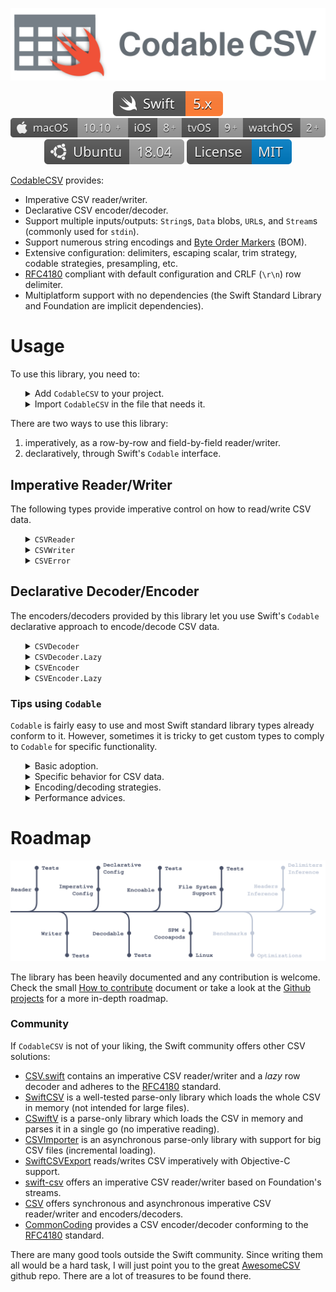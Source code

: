 <p align="center">
    <img src="docs/assets/CodableCSV.svg" alt="Codable CSV"/>
</p>

<p align="center">
    <a href="https://swift.org/about/#swiftorg-and-open-source"><img src="docs/assets/badges/Swift.svg" alt="Swift 5.x"></a>
    <a href="https://github.com/dehesa/CodableCSV/wiki/Implicit-dependencies"><img src="docs/assets/badges/Apple.svg" alt="macOS 10.10+ - iOS 8+ - tvOS 9+ - watchOS 2+"></a>
    <a href="https://ubuntu.com"><img src="docs/assets/badges/Ubuntu.svg" alt="Ubuntu 18.04"></a>
    <a href="http://doge.mit-license.org"><img src="docs/assets/badges/License.svg" alt="MIT License"></a>
</p>

[CodableCSV](https://github.com/dehesa/CodableCSV) provides:

-   Imperative CSV reader/writer.
-   Declarative CSV encoder/decoder.
-   Support multiple inputs/outputs: `String`s, `Data` blobs, `URL`s, and `Stream`s (commonly used for `stdin`).
-   Support numerous string encodings and [Byte Order Markers](https://en.wikipedia.org/wiki/Byte_order_mark) (BOM).
-   Extensive configuration: delimiters, escaping scalar, trim strategy, codable strategies, presampling, etc.
-   [RFC4180](https://tools.ietf.org/html/rfc4180) compliant with default configuration and CRLF (`\r\n`) row delimiter.
-   Multiplatform support with no dependencies (the Swift Standard Library and Foundation are implicit dependencies).

# Usage

To use this library, you need to:

<ul>
<details><summary>Add <code>CodableCSV</code> to your project.</summary><p>

You can choose to add the library through SPM or Cocoapods:

-   [SPM](https://github.com/apple/swift-package-manager/tree/master/Documentation) (Swift Package Manager).

    ```swift
    // swift-tools-version:5.1
    import PackageDescription

    let package = Package(
        /* Your package name, supported platforms, and generated products go here */
        dependencies: [
            .package(url: "https://github.com/dehesa/CodableCSV.git", from: "0.6.2")
        ],
        targets: [
            .target(name: /* Your target name here */, dependencies: ["CodableCSV"])
        ]
    )
    ```

-   [Cocoapods](https://cocoapods.org).

    ```
    pod 'CodableCSV', '~> 0.6.2'
    ```

</p></details>

<details><summary>Import <code>CodableCSV</code> in the file that needs it.</summary><p>

```swift
import CodableCSV
```

</p></details>
</ul>

There are two ways to use this library:

1. imperatively, as a row-by-row and field-by-field reader/writer.
2. declaratively, through Swift's `Codable` interface.

## Imperative Reader/Writer

The following types provide imperative control on how to read/write CSV data.

<ul>
<details><summary><code>CSVReader</code></summary><p>

A `CSVReader` parses CSV data from a given input (`String`, `Data`, `URL`, or `InputStream`) and returns CSV rows as a `String`s array. `CSVReader` can be used at a _high-level_, in which case it parses an input completely; or at a _low-level_, in which each row is decoded when requested.

-   Complete input parsing.

    ```swift
    let data: Data = ...
    let result = try CSVReader.decode(input: data)
    ```

    Once the input is completely parsed, you can choose how to access the decoded data:

    ```swift
    let headers: [String] = result.headers
    // Access the CSV rows (i.e. raw [String] values)
    let rows = result.rows
    let row = result[0]
    // Access the CSV record (i.e. convenience structure over a single row)
    let records = result.records
    let record = result[record: 0]
    // Access the CSV columns through indices or header values.
    let columns = result.columns
    let column = result[column: 0]
    let column = result[column: "Name"]
    // Access fields through indices or header values.
    let fieldB: String = result[row: 3, column: 2]
    let fieldA: String? = result[row: 2, column: "Age"]
    ```

-   Row-by-row parsing.

    ```swift
    let reader = try CSVReader(input: string) { $0.headerStrategy = .firstLine }
    let rowA = try reader.readRow()
    ```

    Parse a row at a time, till `nil` is returned; or exit the scope and the reader will clean up all used memory.

    ```swift
    // Let's assume the input is:
    let string = "numA,numB,numC\n1,2,3\n4,5,6\n7,8,9"
    // The headers property can be accessed at any point after initialization.
    let headers: [String] = reader.headers  // ["numA", "numB", "numC"]
    // Keep querying rows till `nil` is received.
    guard let rowB = try reader.readRow(),  // ["4", "5", "6"]
          let rowC = try reader.readRow()   /* ["7", "8", "9"] */ else { ... }
    ```

    Alternatively you can use the `readRecord()` function which also returns the next CSV row, but it wraps the result in a convenience structure. This structure lets you access each field with the header name (as long as the `headerStrategy` is marked with `.firstLine`).

    ```swift
    let reader = try CSVReader(input: string) { $0.headerStrategy = .firstLine }
    let headers = reader.headers      // ["numA", "numB", "numC"]

    let recordA = try reader.readRecord()
    let rowA = recordA.row         // ["1", "2", "3"]
    let fieldA = recordA[0]        // "1"
    let fieldB = recordA["numB"]   // "2"

    let recordB = try reader.readRecord()
    ```

-   `Sequence` syntax parsing.

    ```swift
    let reader = try CSVReader(input: URL(...), configuration: ...)
    for row in reader {
        // Do something with the row: [String]
    }
    ```

    Please note the `Sequence` syntax (i.e. `IteratorProtocol`) doesn't throw errors; therefore if the CSV data is invalid, the previous code will crash. If you don't control the CSV data origin, use `readRow()` instead.

### Reader Configuration

`CSVReader` accepts the following configuration properties:

-   `encoding` (default `nil`) specify the CSV file encoding.

    This `String.Encoding` value specify how each underlying byte is represented (e.g. `.utf8`, `.utf32littleEndian`, etc.). If it is `nil`, the library will try to figure out the file encoding through the file's [Byte Order Marker](https://en.wikipedia.org/wiki/Byte_order_mark). If the file doesn't contain a BOM, `.utf8` is presumed.

-   `delimiters` (default `(field: ",", row: "\n")`) specify the field and row delimiters.

    CSV fields are separated within a row with _field delimiters_ (commonly a "comma"). CSV rows are separated through _row delimiters_ (commonly a "line feed"). You can specify any unicode scalar, `String` value, or `nil` for unknown delimiters.

-   `escapingStrategy` (default `"`) specify the Unicode scalar used to escape fields.

    CSV fields can be escaped in case they contain privilege characters, such as field/row delimiters. Commonly the escaping character is a double quote (i.e. `"`), by setting this configuration value you can change it (e.g. a single quote), or disable the escaping functionality.

-   `headerStrategy` (default `.none`) indicates whether the CSV data has a header row or not.

    CSV files may contain an optional header row at the very beginning. This configuration value lets you specify whether the file has a header row or not, or whether you want the library to figure it out.

-   `trimStrategy` (default empty set) trims the given characters at the beginning and end of each parsed field.

    The trim characters are applied for the escaped and unescaped fields. The set cannot include any of the delimiter characters or the escaping scalar. If so, an error will be thrown during initialization.

-   `presample` (default `false`) indicates whether the CSV data should be completely loaded into memory before parsing begins.

    Loading all data into memory may provide faster iteration for small to medium size files, since you get rid of the overhead of managing an `InputStream`.

The configuration values are set during initialization and can be passed to the `CSVReader` instance through a structure or with a convenience closure syntax:

```swift
let reader = CSVReader(input: ...) {
    $0.encoding = .utf8
    $0.delimiters.row = "\r\n"
    $0.headerStrategy = .firstLine
    $0.trimStrategy = .whitespaces
}
```

</p></details>

<details><summary><code>CSVWriter</code></summary><p>

A `CSVWriter` encodes CSV information into a specified target (i.e. a `String`, or `Data`, or a file). It can be used at a _high-level_, by encoding completely a prepared set of information; or at a _low-level_, in which case rows or fields can be written individually.

-   Complete CSV rows encoding.

    ```swift
    let input = [
        ["numA", "numB", "name"        ],
        ["1"   , "2"   , "Marcos"      ],
        ["4"   , "5"   , "Marine-Anaïs"]
    ]
    let data   = try CSVWriter.encode(rows: input)
    let string = try CSVWriter.encode(rows: input, into: String.self)
    try CSVWriter.encode(rows: input, into: URL("~/Desktop/Test.csv")!, append: false)
    ```

-   Row-by-row encoding.

    ```swift
    let writer = try CSVWriter(fileURL: URL("~/Desktop/Test.csv")!, append: false)
    for row in input {
        try writer.write(row: row)
    }
    try writer.endEncoding()
    ```

    Alternatively, you may write directly to a buffer in memory and access its `Data` representation.

    ```swift
    let writer = try CSVWriter { $0.headers = input[0] }
    for row in input.dropFirst() {
        try writer.write(row: row)
    }
    try writer.endEncoding()
    let result = try writer.data()
    ```

-   Field-by-field encoding.

    ```swift
    let writer = try CSVWriter(fileURL: URL("~/Desktop/Test.csv")!, append: false)
    try writer.write(row: input[0])

    input[1].forEach {
        try writer.write(field: field)
    }
    try writer.endRow()

    try writer.write(fields: input[2])
    try writer.endRow()

    try writer.endEncoding()
    ```

    `CSVWriter` has a wealth of low-level imperative APIs, that let you write one field, several fields at a time, end a row, write an empty row, etc.

    > Please notice that a CSV requires all rows to have the same amount of fields.

    `CSVWriter` enforces this by throwing an error when you try to write more the expected amount of fields, or filling a row with empty fields when you call `endRow()` but not all fields have been written.

### Writer Configuration

`CSVWriter` accepts the following configuration properties:

-   `delimiters` (default `(field: ",", row: "\n")`) specify the field and row delimiters.

    CSV fields are separated within a row with _field delimiters_ (commonly a "comma"). CSV rows are separated through _row delimiters_ (commonly a "line feed"). You can specify any unicode scalar, `String` value, or `nil` for unknown delimiters.

-   `escapingStrategy` (default `.doubleQuote`) specify the Unicode scalar used to escape fields.

    CSV fields can be escaped in case they contain privilege characters, such as field/row delimiters. Commonly the escaping character is a double quote (i.e. `"`), by setting this configuration value you can change it (e.g. a single quote), or disable the escaping functionality.

-   `headers` (default `[]`) indicates whether the CSV data has a header row or not.

    CSV files may contain an optional header row at the very beginning. If this configuration value is empty, no header row is written.

-   `encoding` (default `nil`) specify the CSV file encoding.

    This `String.Encoding` value specify how each underlying byte is represented (e.g. `.utf8`, `.utf32littleEndian`, etc.). If it is `nil`, the library will try to figure out the file encoding through the file's [Byte Order Marker](https://en.wikipedia.org/wiki/Byte_order_mark). If the file doesn't contain a BOM, `.utf8` is presumed.

-   `bomStrategy` (default `.convention`) indicates whether a Byte Order Marker will be included at the beginning of the CSV representation.

    The OS convention is that BOMs are never written, except when `.utf16`, `.utf32`, or `.unicode` string encodings are specified. You could however indicate that you always want the BOM written (`.always`) or that is never written (`.never`).

The configuration values are set during initialization and can be passed to the `CSVWriter` instance through a structure or with a convenience closure syntax:

```swift
let writer = CSVWriter(fileURL: ...) {
    $0.delimiters.row = "\r\n"
    $0.headers = ["Name", "Age", "Pet"]
    $0.encoding = .utf8
    $0.bomStrategy = .never
}
```

</p></details>

<details><summary><code>CSVError</code></summary><p>

Many of `CodableCSV`'s imperative functions may throw errors due to invalid configuration values, invalid CSV input, file stream failures, etc. All these throwing operations exclusively throw `CSVError`s that can be easily caught with `do`-`catch` clause.

```swift
do {
    let writer = try CSVWriter()
    for row in customData {
        try writer.write(row: row)
    }
} catch let error {
    print(error)
}
```

`CSVError` adopts Swift Evolution's [SE-112 protocols](https://github.com/apple/swift-evolution/blob/master/proposals/0112-nserror-bridging.md) and `CustomDebugStringConvertible`. The error's properties provide rich commentary explaining what went wrong and indicate how to fix the problem.

-   `type`: The error group category.
-   `failureReason`: Explanation of what went wrong.
-   `helpAnchor`: Advice on how to solve the problem.
-   `errorUserInfo`: Arguments associated with the operation that threw the error.
-   `underlyingError`: Optional underlying error, which provoked the operation to fail (most of the time is `nil`).
-   `localizedDescription`: Returns a human readable string with all the information contained in the error.

<br>You can get all the information by simply printing the error or calling the `localizedDescription` property on a properly casted `CSVError<CSVReader>` or `CSVError<CSVWriter>`.

</p></details>
</ul>

## Declarative Decoder/Encoder

The encoders/decoders provided by this library let you use Swift's `Codable` declarative approach to encode/decode CSV data.

<ul>
<details><summary><code>CSVDecoder</code></summary><p>

`CSVDecoder` transforms CSV data into a Swift type conforming to `Decodable`. The decoding process is very simple and it only requires creating a decoding instance and call its `decode` function passing the `Decodable` type and the input data.

```swift
let decoder = CSVDecoder()
let result = try decoder.decode(CustomType.self, from: data)
```

`CSVDecoder` can decode CSVs represented as a `Data` blob, a `String`, an actual file in the file system, or an `InputStream` (e.g. `stdin`).

```swift
let decoder = CSVDecoder { $0.bufferingStrategy = .sequential }
let content = try decoder.decode([Student].self, from: URL("~/Desktop/Student.csv"))
```

If you are dealing with a big CSV file, it is preferred to used direct file decoding, a `.sequential` or `.unrequested` buffering strategy, and set _presampling_ to false; since then memory usage is drastically reduced.

### Decoder Configuration

The decoding process can be tweaked by specifying configuration values at initialization time. `CSVDecoder` accepts the same configuration values as `CSVReader` plus the following ones:

-   `nilStrategy` (default: `.empty`) indicates how the `nil` _concept_ (absence of value) is represented on the CSV.

-   `boolStrategy` (default: `.insensitive`) defines how strings are decoded to `Bool` values.

-   `nonConformingFloatStrategy` (default `.throw`) specifies how to handle non-numbers (e.g. `NaN` and infinity).

-   `decimalStrategy` (default `.locale`) indicates how strings are decoded to `Decimal` values.

-   `dateStrategy` (default `.deferredToDate`) specify how strings are decoded to `Date` values.

-   `dataStrategy` (default `.base64`) indicates how strings are decoded to `Data` values.

-   `bufferingStrategy` (default `.keepAll`) controls the behavior of `KeyedDecodingContainer`s.

    Selecting a buffering strategy affects the decoding performance and the amount of memory used during the decoding process. For more information check the README's [Tips using `Codable`](#Tips-using-codable) section and the [`Strategy.DecodingBuffer` definition](sources/declarative/decodable/DecoderConfiguration.swift).

The configuration values can be set during `CSVDecoder` initialization or at any point before the `decode` function is called.

```swift
let decoder = CSVDecoder {
    $0.encoding = .utf8
    $0.delimiters.field = "\t"
    $0.headerStrategy = .firstLine
    $0.bufferingStrategy = .keepAll
}

decoder.decimalStrategy = .custom { (decoder) in
    let value = try Float(from: decoder)
    return Decimal(value)
}
```

</p></details>

<details><summary><code>CSVDecoder.Lazy</code></summary><p>

A CSV input can be decoded _on demand_ (i.e. row-by-row) with the decoder's `lazy(from:)` function.

```swift
let decoder = CSVDecoder(configuration: config).lazy(from: fileURL)
let student1 = try decoder.decodeRow(Student.self)
let student2 = try decoder.decodeRow(Student.self)
```

`CSVDecoder.Lazy` conforms to Swift's [`Sequence` protocol](https://developer.apple.com/documentation/swift/sequence), letting you use functionality such as `map()`, `allSatisfy()`, etc. Please note, `CSVDecoder.Lazy` cannot be used for repeated access; It _consumes_ the input CSV.

```swift
let decoder = CSVDecoder().lazy(from: fileData)
let students = try decoder.map { try $0.decode(Student.self) }
```

A nice benefit of using the _lazy_ operation, is that it lets you switch how a row is decoded at any point. For example:
```swift
let decoder = CSVDecoder().lazy(from: fileString)
// The first 100 rows are students.
let students = (  0..<100).map { _ in try decoder.decode(Student.self) }
// The second 100 rows are teachers.
let teachers = (100..<110).map { _ in try decoder.decode(Teacher.self) }
```

Since `CSVDecoder.Lazy` exclusively provides sequential access; setting the buffering strategy to `.sequential` will reduce the decoder's memory usage.

```swift
let decoder = CSVDecoder {
    $0.headerStrategy = .firstLine
    $0.bufferingStrategy = .sequential
}.lazy(from: fileURL)
```

</p></details>

<details><summary><code>CSVEncoder</code></summary><p>

`CSVEncoder` transforms Swift types conforming to `Encodable` into CSV data. The encoding process is very simple and it only requires creating an encoding instance and call its `encode` function passing the `Encodable` value.

```swift
let encoder = CSVEncoder()
let data = try encoder.encode(value, into: Data.self)
```

The `Encoder`'s `encode()` function creates a CSV file as a `Data` blob, a `String`, or an actual file in the file system.

```swift
let encoder = CSVEncoder { $0.headers = ["name", "age", "hasPet"] }
try encoder.encode(value, into: URL("~/Desktop/Students.csv"))
```

If you are dealing with a big CSV content, it is preferred to use direct file encoding and a `.sequential` or `.assembled` buffering strategy, since then memory usage is drastically reduced.

### Encoder Configuration

The encoding process can be tweaked by specifying configuration values. `CSVEncoder` accepts the same configuration values as `CSVWriter` plus the following ones:

-   `nilStrategy` (default: `.empty`) indicates how the `nil` _concept_ (absence of value) is represented on the CSV.

-   `boolStrategy` (default: `.deferredToString`) defines how Boolean values are encoded to `String` values.

-   `nonConformingFloatStrategy` (default `.throw`) specifies how to handle non-numbers (i.e. `NaN` and infinity).

-   `decimalStrategy` (default `.locale`) indicates how decimal numbers are encoded to `String` values.

-   `dateStrategy` (default `.deferredToDate`) specify how dates are encoded to `String` values.

-   `dataStrategy` (default `.base64`) indicates how data blobs are encoded to `String` values.

-   `bufferingStrategy` (default `.keepAll`) controls the behavior of `KeyedEncodingContainer`s.

    Selecting a buffering strategy directly affect the encoding performance and the amount of memory used during the process. For more information check this README's [Tips using `Codable`](#Tips-using-codable) section and the [`Strategy.EncodingBuffer` definition](sources/declarative/encodable/EncoderConfiguration.swift).

The configuration values can be set during `CSVEncoder` initialization or at any point before the `encode` function is called.

```swift
let encoder = CSVEncoder {
    $0.headers = ["name", "age", "hasPet"]
    $0.delimiters = (field: ";", row: "\r\n")
    $0.dateStrategy = .iso8601
    $0.bufferingStrategy = .sequential
}

encoder.floatStrategy = .convert(positiveInfinity: "∞", negativeInfinity: "-∞", nan: "≁")
encoder.dataStrategy = .custom { (data, encoder) in
    let string = customTransformation(data)
    var container = try encoder.singleValueContainer()
    try container.encode(string)
}
```

> The `.headers` configuration is required if you are using keyed encoding container.

</p></details>

<details><summary><code>CSVEncoder.Lazy</code></summary><p>

A series of codable types (representing CSV rows) can be encoded _on demand_ with the encoder's `lazy(into:)` function.

```swift
let encoder = CSVEncoder().lazy(into: Data.self)
for student in students {
    try encoder.encodeRow(student)
}
let data = try encoder.endEncoding()
```

Call `endEncoding()` once there is no more values to be encoded. The function will return the encoded CSV.
```swift
let encoder = CSVEncoder().lazy(into: String.self)
students.forEach {
    try encoder.encode($0)
}
let string = try encoder.endEncoding()
```

A nice benefit of using the _lazy_ operation, is that it lets you switch how a row is encoded at any point. For example:
```swift
let encoder = CSVEncoder(configuration: config).lazy(into: fileURL)
students.forEach { try encoder.encode($0) }
teachers.forEach { try encoder.encode($0) }
try encoder.endEncoding()
```

Since `CSVEncoder.Lazy` exclusively provides sequential encoding; setting the buffering strategy to `.sequential` will reduce the encoder's memory usage.

```swift
let encoder = CSVEncoder {
    $0.bufferingStrategy = .sequential
}.lazy(into: String.self)
```

</p></details>
</ul>

### Tips using `Codable`

`Codable` is fairly easy to use and most Swift standard library types already conform to it. However, sometimes it is tricky to get custom types to comply to `Codable` for specific functionality.

<ul>
<details><summary>Basic adoption.</summary><p>

When a custom type conforms to `Codable`, the type is stating that it has the ability to decode itself from and encode itself to a external representation. Which representation depends on the decoder or encoder chosen. Foundation provides support for [JSON and Property Lists](https://developer.apple.com/documentation/foundation/archives_and_serialization) and the community provide many other formats, such as: [YAML](https://github.com/jpsim/Yams), [XML](https://github.com/MaxDesiatov/XMLCoder), [BSON](https://github.com/OpenKitten/BSON), and CSV (through this library).

Usually a CSV represent a long list of _entities_. The following is a simple example representing a list of students.

```swift
let string = """
    name,age,hasPet
    John,22,true
    Marine,23,false
    Alta,24,true
    """
```

A _student_ can be represented as a structure:

```swift
struct Student: Codable {
    var name: String
    var age: Int
    var hasPet: Bool
}
```

To decode the list of students, create a decoder and call `decode` on it passing the CSV sample.

```swift
let decoder = CSVDecoder { $0.headerStrategy = .firstLine }
let students = try decoder.decode([Student].self, from: string)
```

The inverse process (from Swift to CSV) is very similar (and simple).

```swift
let encoder = CSVEncoder { $0.headers = ["name", "age", "hasPet"] }
let newData = try encoder.encode(students)
```

</p></details>

<details><summary>Specific behavior for CSV data.</summary><p>

When encoding/decoding CSV data, it is important to keep several points in mind:

</p>
<ul>
<details><summary><code>Codable</code>'s automatic synthesis requires CSV files with a headers row.</summary><p>

`Codable` is able to synthesize `init(from:)` and `encode(to:)` for your custom types when all its members/properties conform to `Codable`. This automatic synthesis create a hidden `CodingKeys` enumeration containing all your property names.

During decoding, `CSVDecoder` tries to match the enumeration string values with a field position within a row. For this to work the CSV data must contain a _headers row_ with the property names. If your CSV doesn't contain a _headers row_, you can specify coding keys with integer values representing the field index.

```swift
struct Student: Codable {
    var name: String
    var age: Int
    var hasPet: Bool

    private CodingKeys: Int, CodingKey {
        case name = 0
        case age = 1
        case hasPet = 2
    }
}
```

> Using integer coding keys has the added benefit of better encoder/decoder performance. By explicitly indicating the field index, you let the decoder skip the functionality of matching coding keys string values to headers.

</p></details>
<details><summary>A CSV is a long list of rows/records.</summary><p>

CSV formatted data is commonly used with flat hierarchies (e.g. a list of students, a list of car models, etc.). Nested structures, such as the ones found in JSON files, are not supported by default in CSV implementations (e.g. a list of users, where each user has a list of services she uses, and each service has a list of the user's configuration values).

You can support complex structures in CSV, but you would have to flatten the hierarchy in a single model or build a custom encoding/decoding process. This process would make sure there is always a maximum of two keyed/unkeyed containers.

As an example, we can create a nested structure for a school with students who own pets.

```swift
struct School: Codable {
    let students: [Student]
}

struct Student: Codable {
    var name: String
    var age: Int
    var pet: Pet
}

struct Pet: Codable {
    var nickname: String
    var gender: Gender

    enum Gender: Codable {
        case male, female
    }
}
```

By default the previous example wouldn't work. If you want to keep the nested structure, you need to overwrite the custom `init(from:)` implementation (to support `Decodable`).

```swift
extension School {
    init(from decoder: Decoder) throws {
        var container = try decoder.unkeyedContainer()
        while !container.isAtEnd {
            self.student.append(try container.decode(Student.self))
        }
    }
}

extension Student {
    init(from decoder: Decoder) throws {
        var container = try decoder.container(keyedBy: CustomKeys.self)
        self.name = try container.decode(String.self, forKey: .name)
        self.age = try container.decode(Int.self, forKey: .age)
        self.pet = try decoder.singleValueContainer.decode(Pet.self)
    }
}

extension Pet {
    init(from decoder: Decoder) throws {
        var container = try decoder.container(keyedBy: CustomKeys.self)
        self.nickname = try container.decode(String.self, forKey: .nickname)
        self.gender = try container.decode(Gender.self, forKey: .gender)
    }
}

extension Pet.Gender {
    init(from decoder: Decoder) throws {
        var container = try decoder.singleValueContainer()
        self = try container.decode(Int.self) == 1 ? .male : .female
    }
}

private CustomKeys: Int, CodingKey {
    case name = 0
    case age = 1
    case nickname = 2
    case gender = 3
}
```

You could have avoided building the initializers overhead by defining a flat structure such as:

```swift
struct Student: Codable {
    var name: String
    var age: Int
    var nickname: String
    var gender: Gender

    enum Gender: Int, Codable {
        case male = 1
        case female = 2
    }
}
```

</p></details>
</ul>

</details>

<details><summary>Encoding/decoding strategies.</summary><p>

[SE167](https://github.com/apple/swift-evolution/blob/master/proposals/0167-swift-encoders.md) proposal introduced to Foundation JSON and PLIST encoders/decoders. This proposal also featured encoding/decoding strategies as a new way to configure the encoding/decoding process. `CodableCSV` continues this _tradition_ and mirrors such strategies including some new ones specific to the CSV file format.

To configure the encoding/decoding process, you need to set the configuration values of the `CSVEncoder`/`CSVDecoder` before calling the `encode()`/`decode()` functions. There are two ways to set configuration values:

-   At initialization time, passing the `Configuration` structure to the initializer.

    ```swift
    var config = CSVDecoder.Configuration()
    config.nilStrategy = .empty
    config.decimalStrategy = .local(.current)
    config.dataStrategy = .base64
    config.bufferingStrategy = .sequential
    config.trimStrategy = .whitespaces
    config.encoding = .utf16
    config.delimiters.row = "\r\n"

    let decoder = CSVDecoder(configuration: config)
    ```

    Alternatively, there are convenience initializers accepting a closure with a `inout Configuration` value.

    ```swift
    let decoder = CSVDecoder {
        $0.nilStrategy = .empty
        $0.decimalStrategy = .local(.current)
        // and so on and so forth
    }
    ```

-   `CSVEncoder` and `CSVDecoder` implement `@dynamicMemberLookup` exclusively for their configuration values. Therefore you can set configuration values after initialization or after a encoding/decoding process has been performed.

    ```swift
    let decoder = CSVDecoder()
    decoder.bufferingStrategy = .sequential
    decoder.decode([Student].self, from: url1)

    decoder.bufferingStrategy = .keepAll
    decoder.decode([Pets].self, from: url2)
    ```

The strategies labeled with `.custom` let you insert behavior into the encoding/decoding process without forcing you to manually conform to `init(from:)` and `encode(to:)`. When set, they will reference the targeted type for the whole process. For example, if you want to encode a CSV file where empty fields are marked with the word `null` (for some reason). You could do the following:

```swift
let decoder = CSVDecoder()
decoder.nilStrategy = .custom({ (encoder) in
    var container = encoder.singleValueContainer()
    try container.encode("null")
})
```

</p></details>

<details><summary>Performance advices.</summary><p>

#warning("TODO:")

</p></details>
</ul>

# Roadmap

<p align="center">
<img src="docs/assets/Roadmap.svg" alt="Roadmap"/>
</p>

The library has been heavily documented and any contribution is welcome. Check the small [How to contribute](docs/CONTRIBUTING.md) document or take a look at the [Github projects](https://github.com/dehesa/CodableCSV/projects) for a more in-depth roadmap.

### Community

If `CodableCSV` is not of your liking, the Swift community offers other CSV solutions:

-   [CSV.swift](https://github.com/yaslab/CSV.swift) contains an imperative CSV reader/writer and a _lazy_ row decoder and adheres to the [RFC4180](https://tools.ietf.org/html/rfc4180) standard.
-   [SwiftCSV](https://github.com/swiftcsv/SwiftCSV) is a well-tested parse-only library which loads the whole CSV in memory (not intended for large files).
-   [CSwiftV](https://github.com/Daniel1of1/CSwiftV) is a parse-only library which loads the CSV in memory and parses it in a single go (no imperative reading).
-   [CSVImporter](https://github.com/Flinesoft/CSVImporter) is an asynchronous parse-only library with support for big CSV files (incremental loading).
-   [SwiftCSVExport](https://github.com/vigneshuvi/SwiftCSVExport) reads/writes CSV imperatively with Objective-C support.
-   [swift-csv](https://github.com/brutella/swift-csv) offers an imperative CSV reader/writer based on Foundation's streams.
-   [CSV](https://github.com/skelpo/CSV) offers synchronous and asynchronous imperative CSV reader/writer and encoders/decoders.
-   [CommonCoding](https://github.com/Lantua/CommonCoding) provides a CSV encoder/decoder conforming to the [RFC4180](https://tools.ietf.org/html/rfc4180) standard.

There are many good tools outside the Swift community. Since writing them all would be a hard task, I will just point you to the great [AwesomeCSV](https://github.com/secretGeek/awesomeCSV) github repo. There are a lot of treasures to be found there.

